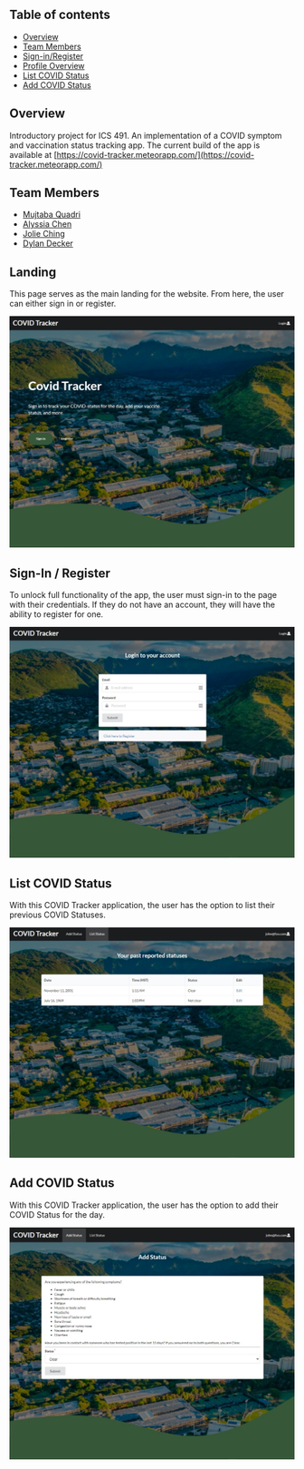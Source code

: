<!-- Covid Tracker -->

## Table of contents

* [Overview](#overview)
* [Team Members](#team-members)
* [Sign-in/Register](#sign-in--register)
* [Profile Overview](#profile-overview)
* [List COVID Status](#list-covid-status)
* [Add COVID Status](#add-covid-status)

## Overview

Introductory project for ICS 491. An implementation of a COVID symptom and vaccination status tracking app. The current build of the app is available at [https://covid-tracker.meteorapp.com/](https://covid-tracker.meteorapp.com/)

## Team Members

* [Mujtaba Quadri](https://github.com/mujtaba-a-quadri)
* [Alyssia Chen](https://github.com/alyssia-chen)
* [Jolie Ching](https://github.com/jolieching)
* [Dylan Decker](https://github.com/dylandecker)

## Landing

This page serves as the main landing for the website.
From here, the user can either sign in or register.

<img src="./images/Landing.jpg"/>

## Sign-In / Register

To unlock full functionality of the app, the user must sign-in to the page with their credentials.
If they do not have an account, they will have the ability to register for one.

<img src="./images/Login.jpg"/>

## List COVID Status

With this COVID Tracker application, the user has the option to list their previous COVID Statuses.

<img src="./images/List_Status.jpg"/>

## Add COVID Status

With this COVID Tracker application, the user has the option to add their COVID Status for the day.

<img src="./images/Add_Status.jpg"/>
